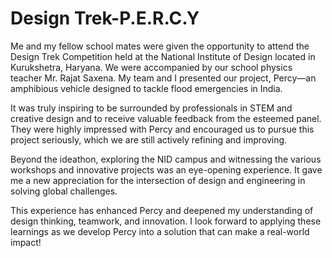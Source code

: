 # Design Trek-P.E.R.C.Y
 Me and my fellow school mates were given the opportunity to attend the Design Trek Competition held at the National Institute of Design located in Kurukshetra, Haryana. We were accompanied by our school physics teacher Mr. Rajat Saxena. My team and I presented our project, Percy—an amphibious vehicle designed to tackle flood emergencies in India.

It was truly inspiring to be surrounded by professionals in STEM and creative design and to receive valuable feedback from the esteemed panel. They were highly impressed with Percy and encouraged us to pursue this project seriously, which we are still actively refining and improving.

Beyond the ideathon, exploring the NID campus and witnessing the various workshops and innovative projects was an eye-opening experience. It gave me a new appreciation for the intersection of design and engineering in solving global challenges.

This experience has enhanced Percy and deepened my understanding of design thinking, teamwork, and innovation. I look forward to applying these learnings as we develop Percy into a solution that can make a real-world impact!
